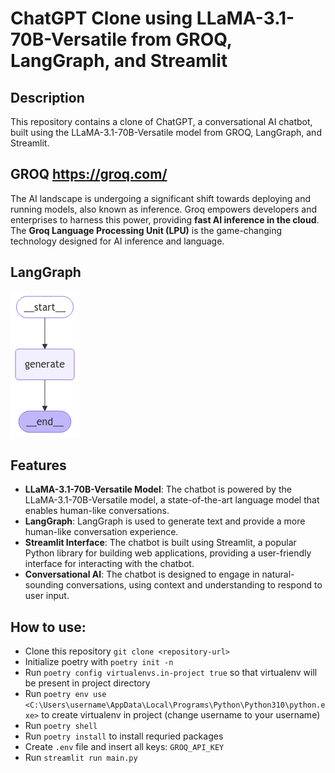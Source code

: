# ChatGPT Clone using LLaMA-3.1-70B-Versatile from GROQ, LangGraph, and Streamlit

## Description
This repository contains a clone of ChatGPT, a conversational AI chatbot, built using the LLaMA-3.1-70B-Versatile model from GROQ, LangGraph, and Streamlit.

## GROQ https://groq.com/
The AI landscape is undergoing a significant shift towards deploying and running models, also known as inference. Groq empowers developers and enterprises to harness this power, providing **fast AI inference in the cloud**.
The **Groq Language Processing Unit (LPU)** is the game-changing technology designed for AI inference and language.

## LangGraph
![alt text](graph_image.png)

## Features
* **LLaMA-3.1-70B-Versatile Model**: The chatbot is powered by the LLaMA-3.1-70B-Versatile model, a state-of-the-art language model that enables human-like conversations.
* **LangGraph**: LangGraph is used to generate text and provide a more human-like conversation experience.
* **Streamlit Interface**: The chatbot is built using Streamlit, a popular Python library for building web applications, providing a user-friendly interface for interacting with the chatbot.
* **Conversational AI**: The chatbot is designed to engage in natural-sounding conversations, using context and understanding to respond to user input.


## How to use:
-   Clone this repository `git clone <repository-url>`
-   Initialize poetry with `poetry init -n`
-   Run `poetry config virtualenvs.in-project true` so that virtualenv will be present in project directory
-   Run `poetry env use <C:\Users\username\AppData\Local\Programs\Python\Python310\python.exe>` to create virtualenv in project (change username to your username)
-   Run `poetry shell`
-   Run `poetry install` to install requried packages
-   Create `.env` file and insert all keys: `GROQ_API_KEY`
-   Run `streamlit run main.py`
